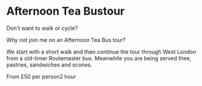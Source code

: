 # Afternoon Tea Bustour

<span class="lead">Don't want to walk or cycle?</span>

Why not join me on an Afternoon Tea Bus tour?

We start with a short walk and then continue the tour through West London from
a old-timer Routemaster bus. Meanwhile you are being served thee, pastries,
sandwiches and scones.

From <span class="price">£50 per person</span><span class="duration">2 hour</span>
